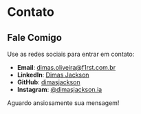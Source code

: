 # Contato

## Fale Comigo

Use as redes sociais para entrar em contato:

- **Email**: [dimas.oliveira@f1rst.com.br](mailto:dimas.oliveira@f1rst.com.br)
- **LinkedIn**: [Dimas Jackson](https://www.linkedin.com/in/dimas-jackson/)
- **GitHub**: [dimasjackson](https://github.com/dimasjackson)
- **Instagram**: [@dimasjackson.ia](https://www.instagram.com/dimasjackson.ia/)

Aguardo ansiosamente sua mensagem!
